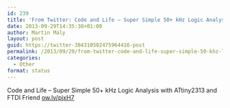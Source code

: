 ```yaml
---
id: 239
title: 'From Twitter: Code and Life – Super Simple 50+ kHz Logic Analysi&#8230;'
date: 2013-09-29T14:35:38+01:00
author: Martin Maly
layout: post
guid: https://twitter-384310502475964416-post
permalink: /2013/09/29/from-twitter-code-and-life-super-simple-50-khz-logic-analysi/
categories:
  - Other
format: status
---
```

Code and Life – Super Simple 50+ kHz Logic Analysis with ATtiny2313 and FTDI Friend [ow.ly/pjxH7](https://ow.ly/pjxH7)
